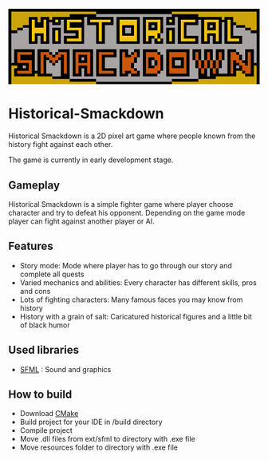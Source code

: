 ![Historical Smackdown logo](images/logo.png)

# Historical-Smackdown
Historical Smackdown is a 2D pixel art game where people known from the history fight against each other.

The game is currently in early development stage.

## Gameplay
Historical Smackdown is a simple fighter game where player choose character and try to defeat his opponent. Depending on the game mode player can fight against another player or AI.

## Features

- Story mode: Mode where player has to go through our story and complete all quests
- Varied mechanics and abilities: Every character has different skills, pros and cons
- Lots of fighting characters: Many famous faces you may know from history
- History with a grain of salt: Caricatured historical figures and a little bit of black humor

## Used libraries

* [SFML](http://www.sfml-dev.org/) : Sound and graphics

## How to build

* Download [CMake](https://cmake.org/) 
* Build project for your IDE in /build directory
* Compile project 
* Move .dll files from ext/sfml to directory with .exe file
* Move resources folder to directory with .exe file